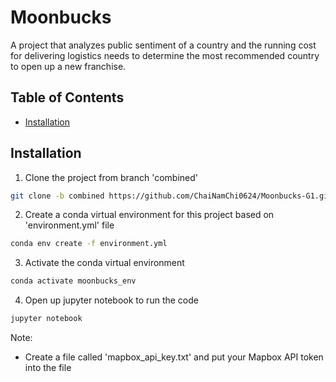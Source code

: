 # Moonbucks

A project that analyzes public sentiment of a country and the running cost for delivering logistics needs to determine the most recommended country to open up a new franchise.

## Table of Contents

- [Installation](#installation)


## Installation

1. Clone the project from branch 'combined'
```sh
git clone -b combined https://github.com/ChaiNamChi0624/Moonbucks-G1.git
```

2. Create a conda virtual environment for this project based on 'environment.yml' file
```sh
conda env create -f environment.yml
```

3. Activate the conda virtual environment
```sh
conda activate moonbucks_env
```

4. Open up jupyter notebook to run the code
```sh
jupyter notebook
```

Note:
- Create a file called 'mapbox_api_key.txt' and put your Mapbox API token into the file
